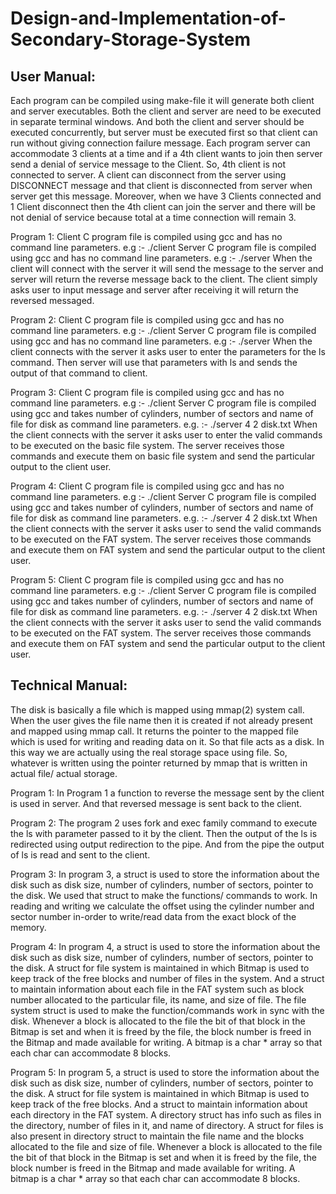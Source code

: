 # Design-and-Implementation-of-Secondary-Storage-System




## User Manual:
Each program can be compiled using make-file it will generate both client and server executables. Both the client and server are need to be executed in separate terminal windows. And both the client and server should be executed concurrently, but server must be executed first so that client can run without giving connection failure message.
Each program server can accommodate 3 clients at a time and if a 4th client wants to join then server send a denial of service message to the Client. So, 4th client is not connected to server. A client can disconnect from the server using DISCONNECT message and that client is disconnected from server when server get this message. Moreover, when we have 3 Clients connected and 1 Client disconnect then the 4th client can join the server and there will be not denial of service because total at a time connection will remain 3.



Program 1:
Client C program file is compiled using gcc and has no command line parameters.
e.g :- ./client
Server C program file is compiled using gcc and has no command line parameters.
e.g :- ./server
When the client will connect with the server it will send the message to the server and server will return the reverse message back to the client.
The client simply asks user to input message and server after receiving it will return the reversed messaged.

Program 2:
Client C program file is compiled using gcc and has no command line parameters.
e.g :- ./client
Server C program file is compiled using gcc and has no command line parameters.
e.g :- ./server
When the client connects with the server it asks user to enter the parameters for the ls command. Then server will use that parameters with ls and sends the output of that command to client.

Program 3:
Client C program file is compiled using gcc and has no command line parameters.
e.g :- ./client
Server C program file is compiled using gcc and takes number of cylinders, number of sectors and name of file for disk as command line parameters.
e.g. :- ./server 4 2 disk.txt
When the client connects with the server it asks user to enter the valid commands to be executed on the basic file system. The server receives those commands and execute them on basic file system and send the particular output to the client user.


Program 4:
Client C program file is compiled using gcc and has no command line parameters.
e.g :- ./client
Server C program file is compiled using gcc and takes number of cylinders, number of sectors and name of file for disk as command line parameters.
e.g. :- ./server 4 2 disk.txt
When the client connects with the server it asks user to send the valid commands to be executed on the FAT system. The server receives those commands and execute them on FAT system and send the particular output to the client user.

Program 5:
Client C program file is compiled using gcc and has no command line parameters.
e.g :- ./client
Server C program file is compiled using gcc and takes number of cylinders, number of sectors and name of file for disk as command line parameters.
e.g. :- ./server 4 2 disk.txt
When the client connects with the server it asks user to send the valid commands to be executed on the FAT system. The server receives those commands and execute them on FAT system and send the particular output to the client user.



## Technical Manual:


The disk is basically a file which is mapped using mmap(2) system call. When the user gives the file name then it is created if not already present and mapped using mmap call. It returns the pointer to the mapped file which is used for writing and reading data on it. So that file acts as a disk. In this way we are actually using the real storage space using file. So, whatever is written using the pointer returned by mmap that is written in actual file/ actual storage.

Program 1:
In Program 1 a function to reverse the message sent by the client is used in server. And that reversed message is sent back to the client.

Program 2:
The program 2 uses fork and exec family command to execute the ls with parameter passed to it by the client. Then the output of the ls is redirected using output redirection to the pipe. And from the pipe the output of ls is read and sent to the client.

Program 3:
In program 3, a struct is used to store the information about the disk such as disk size, number of cylinders, number of sectors, pointer to the disk. We used that struct to make the functions/ commands to work. In reading and writing we calculate the offset using the cylinder number and sector number in-order to write/read data from the exact block of the memory.


Program 4:
In program 4, a struct is used to store the information about the disk such as disk size, number of cylinders, number of sectors, pointer to the disk. A struct for file system is maintained in which Bitmap is used to keep track of the free blocks and number of files in the system. And a struct to maintain information about each file in the FAT system such as block number allocated to the particular file, its name, and size of file. The file system struct is used to make the function/commands work in sync with the disk. Whenever a block is allocated to the file the bit of that block in the Bitmap is set and when it is freed by the file, the block number is freed in the Bitmap and made available for writing. A bitmap is a char * array so that each char can accommodate 8 blocks.


Program 5:
In program 5, a struct is used to store the information about the disk such as disk size, number of cylinders, number of sectors, pointer to the disk. A struct for file system is maintained in which Bitmap is used to keep track of the free blocks. And a struct to maintain information about each directory in the FAT system. A directory struct has info such as files in the directory, number of files in it, and name of directory. A struct for files is also present in directory struct to maintain the file name and the blocks allocated to the file and size of file. Whenever a block is allocated to the file the bit of that block in the Bitmap is set and when it is freed by the file, the block number is freed in the Bitmap and made available for writing. A bitmap is a char * array so that each char can accommodate 8 blocks.
